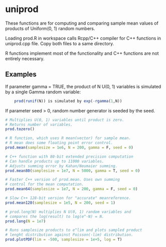 # uniprod

These functions are for computing and comparing sample mean values of products of Uniform(0, 1) random numbers.

Loading prod.R in workspace calls Rcpp/C++ compiler for C++ functions in uniprod.cpp file. Copy both files to a same directory.

R functions implement most of the functionality and C++ functions are not entirely necessary.

## Examples

If parameter gamma = TRUE, the product of N U(0, 1) variables
is simulated by a single Gamma random variable:

```R
    prod(runif(N)) is simulated by exp(-rgamma(1,N))
```

If parameter seed > 0, random number generator is seeded by the seed.

```R
# Multiplies U(0, 1) variables until product is zero.
# Returns number of variables.
prod.tozero()

# R function, which uses R mean(vector) for sample mean.
# R mean does some floating point error control.
prod.mean(samplesize = 1e6, N = 200, gamma = F, seed = 0)

# C++ function with 80-bit extended precision computation
# Can handle products up to 11000 variables.
# Adjusts summing error by Kahan/Neumaier summing.
prod.mean80(samplesize = 1e7, N = 5000, gamma = T, seed = 0)

# Faster C++ version of prod.mean. Uses own summing 
# control for the mean computation. 
prod.mean64(samplesize = 1e7, N = 200, gamma = F, seed = 0)

# Slow C++ 128-bit version for "accurate" meanreference.
prod.mean128(samplesize = 1e5, N = 200, seed = 1)

# prod.long(N) multiplies N U(0, 1) random variables and
# compares the log(result) to log(e^-N) = N.
prod.long(N = 1e7)

# Runs samplesize products to e^lim and plots sampled product
# lenght distribution against Poisson(-lim) distribution.
prod.plotPDF(lim = -500, samplesize = 1e+5, log = T)
```
